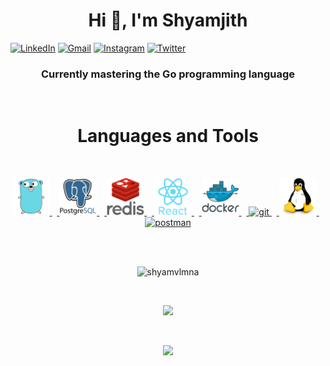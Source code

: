 <h1 align="center">Hi 👋, I'm Shyamjith</h1>
<!-- <h3 align="center">A passionate developer from India</h3><br> -->

<span align="center"><a href="https://www.linkedin.com/in/shyamjithpalakkandy/" target="blank"><img src="https://img.shields.io/badge/linkedin-%230077B5.svg?&style=for-the-badge&logo=linkedin&logoColor=white" alt="LinkedIn" /></a>&nbsp;<a href="mailto:shyamvlmna@gmail.com?subject=Hello, Shyamjith" target="blank"><img src="https://img.shields.io/badge/gmail-%23D14836.svg?&style=for-the-badge&logo=gmail&logoColor=white" alt="Gmail"/></a>&nbsp;<a href="https://instagram.com/shyam_vlmna" target="blank"><img src="https://img.shields.io/badge/instagram-%23E4405F.svg?style=for-the-badge&logo=Instagram&logoColor=white" alt="Instagram"/></a>&nbsp;<a href="https://twitter.com/shyamvlmna" target="blank"><img src="https://img.shields.io/badge/twitter-1DA1F2.svg?style=for-the-badge&logo=twitter&logoColor=white" alt="Twitter"/></a></span>

<h3 align="center">Currently mastering the Go programming language</h3>
<br>
<h1 align="center">Languages and Tools</h1><br>
<p align="center">
   <a href="https://golang.org" target="_blank" rel="noreferrer"> <img src="https://raw.githubusercontent.com/devicons/devicon/master/icons/go/go-original.svg" alt="go" width="60" height="60"/> </a>&nbsp;&nbsp;<a href="https://www.postgresql.org" target="_blank" rel="noreferrer"> <img src="https://raw.githubusercontent.com/devicons/devicon/master/icons/postgresql/postgresql-original-wordmark.svg" alt="postgresql" width="60" height="60"/> </a>&nbsp;&nbsp;<a href="https://redis.io" target="_blank" rel="noreferrer"> <img src="https://raw.githubusercontent.com/devicons/devicon/master/icons/redis/redis-original-wordmark.svg" alt="redis" width="60" height="60"/> </a>&nbsp;&nbsp;<a href="https://reactjs.org/" target="_blank" rel="noreferrer"> <img src="https://raw.githubusercontent.com/devicons/devicon/master/icons/react/react-original-wordmark.svg" alt="react" width="60" height="60"/> </a>&nbsp;&nbsp;<a href="https://www.docker.com/" target="_blank" rel="noreferrer"> <img src="https://raw.githubusercontent.com/devicons/devicon/master/icons/docker/docker-original-wordmark.svg" alt="docker" width="60" height="60"/> </a>&nbsp;&nbsp;<a href="https://git-scm.com/" target="_blank" rel="noreferrer"> <img src="https://www.vectorlogo.zone/logos/git-scm/git-scm-icon.svg" alt="git" width="60" height="60"/> </a>&nbsp;&nbsp;<a href="https://www.linux.org/" target="_blank" rel="noreferrer"> <img src="https://raw.githubusercontent.com/devicons/devicon/master/icons/linux/linux-original.svg" alt="linux" width="60" height="60"/> </a>&nbsp;&nbsp;<a href="https://postman.com" target="_blank" rel="noreferrer"> <img src="https://www.vectorlogo.zone/logos/getpostman/getpostman-icon.svg" alt="postman" width="60" height="60"/> </a> </p>
 <br>
 <br>
<p  align="center" ><img src="https://github-readme-stats.vercel.app/api/top-langs?username=shyamvlmna&show_icons=true&locale=en&layout=compact" alt="shyamvlmna"  width="50%" /></p>

 <br>
<!--     <a href="https://github.com/shyamvlmna"> -->
 <p align="center"> <img width="49.5%" src="https://github-readme-stats.vercel.app/api?username=shyamvlmna&show_icons=true&hide_border=true"/></p>
         <br>
 <p align="center"> <img width="49.5%" src="https://github-readme-streak-stats.herokuapp.com/?user=shyamvlmna&hide_border=true" /></a></p>
